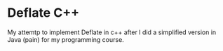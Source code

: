 # Deflate C++  

My attemtp to implement Deflate in c++ after I did a simplified version in Java (pain) for my programming course.
